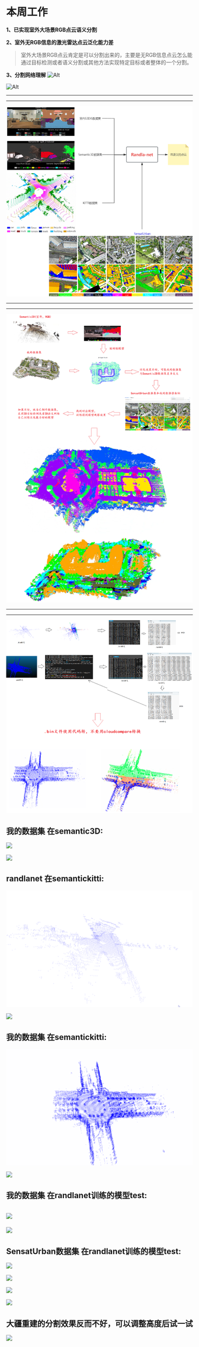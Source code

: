 # 本周工作
**1、已实现室外大场景RGB点云语义分割**

**2、室外无RGB信息的激光雷达点云泛化能力差**

> 室外大场景RGB点云肯定是可以分割出来的，主要是无RGB信息点云怎么能通过目标检测或者语义分割或其他方法实现特定目标或者整体的一个分割。

**3、分割网络理解**
![Alt](https://img-blog.csdnimg.cn/fe9a43c9d0404664b7fefe28951edb9d.png#pic_center)

![Alt](https://img-blog.csdnimg.cn/b786830329134be3a2e9ec0e87daf39c.png#pic_center)

--- 
--- 

![](https://github.com/Darren-pty/Research/blob/main/Learning%20of%20way/Semester/picture/76.png)

---
---
![](https://github.com/Darren-pty/Research/blob/main/Learning%20of%20way/Semester/picture/75.png)

--- 
--- 

![](https://github.com/Darren-pty/Research/blob/main/Learning%20of%20way/Semester/picture/77.png)


## 我的数据集 在semantic3D:
![](https://github.com/Darren-pty/Research/blob/main/Learning%20of%20way/Semester/picture/21.gif)

![](https://github.com/Darren-pty/Research/blob/main/Learning%20of%20way/Semester/picture/22.gif)


## randlanet 在semantickitti:
![](https://github.com/Darren-pty/Research/blob/main/Learning%20of%20way/Semester/picture/19.gif)

![](https://github.com/Darren-pty/Research/blob/main/Learning%20of%20way/Semester/picture/20.gif)


## 我的数据集 在semantickitti:
![](https://github.com/Darren-pty/Research/blob/main/Learning%20of%20way/Semester/picture/17.gif)

![](https://github.com/Darren-pty/Research/blob/main/Learning%20of%20way/Semester/picture/18.gif)



## 我的数据集 在randlanet训练的模型test:

![](https://github.com/Darren-pty/Research/blob/main/Learning%20of%20way/Semester/picture/23.gif)
--- 
![](https://github.com/Darren-pty/Research/blob/main/Learning%20of%20way/Semester/picture/24.gif)



## SensatUrban数据集 在randlanet训练的模型test:

![](https://github.com/Darren-pty/Research/blob/main/Learning%20of%20way/Semester/picture/25.gif)

![](https://github.com/Darren-pty/Research/blob/main/Learning%20of%20way/Semester/picture/26.gif)

![](https://github.com/Darren-pty/Research/blob/main/Learning%20of%20way/Semester/picture/27.gif)

![](https://github.com/Darren-pty/Research/blob/main/Learning%20of%20way/Semester/picture/28.gif)


## 大疆重建的分割效果反而不好，可以调整高度后试一试

![](https://github.com/Darren-pty/Research/blob/main/Learning%20of%20way/Semester/picture/0000.png)



